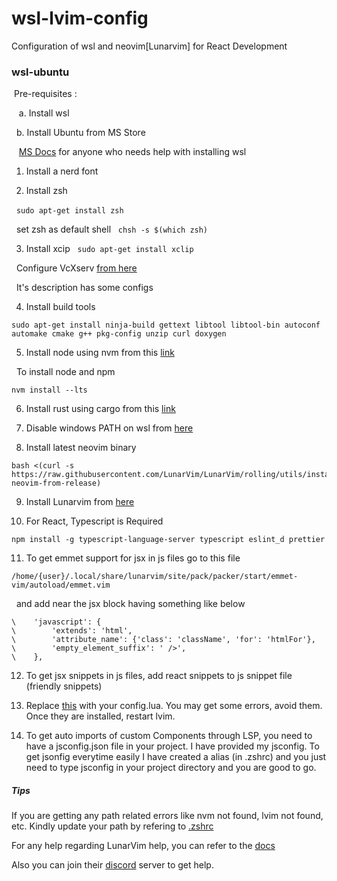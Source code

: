 # wsl-lvim-config
Configuration of wsl and neovim[Lunarvim] for React Development

### wsl-ubuntu
&nbsp;Pre-requisites : 

&nbsp;&nbsp; a. Install wsl

&nbsp;&nbsp;b. Install Ubuntu from MS Store

&nbsp;&nbsp; [MS Docs](https://docs.microsoft.com/en-us/windows/wsl/install) for anyone who needs help with installing wsl

1. Install a nerd font

2. Install zsh

&nbsp;&nbsp;```sudo apt-get install zsh ```

&nbsp;&nbsp;set zsh as default shell  &nbsp; ```chsh -s $(which zsh)```

3. Install xcip &nbsp; ``` sudo apt-get install xclip ```

&nbsp;&nbsp;Configure VcXserv [from here](https://www.youtube.com/watch?v=_MgrjgQqDcE&t=1s)

&nbsp;&nbsp;It's description has some configs

4. Install build tools

```
sudo apt-get install ninja-build gettext libtool libtool-bin autoconf automake cmake g++ pkg-config unzip curl doxygen
```

5. Install node using nvm from this [link](https://github.com/nvm-sh/nvm#installing-and-updating)

&nbsp;&nbsp;To install node and npm 

```
nvm install --lts
```

6. Install rust using cargo from this [link](https://doc.rust-lang.org/cargo/getting-started/installation.html)

7. Disable windows PATH on wsl from [here](https://stackoverflow.com/questions/51336147/how-to-remove-the-win10s-path-from-wsl)

8. Install latest neovim binary 

```
bash <(curl -s https://raw.githubusercontent.com/LunarVim/LunarVim/rolling/utils/installer/install-neovim-from-release)
```

9. Install Lunarvim from [here](https://www.lunarvim.org/01-installing.html#prerequisites)

10. For React, Typescript is Required 

```npm install -g typescript-language-server typescript eslint_d prettier```

11. To get emmet support for jsx in js files go to this file

``` /home/{user}/.local/share/lunarvim/site/pack/packer/start/emmet-vim/autoload/emmet.vim ```

&nbsp;&nbsp;and add near the jsx block having something like below

```
\    'javascript': {
\        'extends': 'html',
\        'attribute_name': {'class': 'className', 'for': 'htmlFor'},
\        'empty_element_suffix': ' />',
\    },
```

12. To get jsx snippets in js files, add react snippets to js snippet file (friendly snippets)

13. Replace [this](config.lua) with your config.lua. You may get some errors, avoid them. Once they are installed, restart lvim.

14. To get auto imports of custom Components through LSP, you need to have a jsconfig.json file in your project. I have provided my jsconfig. To get jsonfig everytime easily I have created a alias (in .zshrc) and you just need to type jsconfig in your project directory and you are good to go.

##### Tips 
If you are getting any path related errors like nvm not found, lvim not found, etc. Kindly update your path by refering to [.zshrc](.zshrc)

For any help regarding LunarVim help, you can refer to the [docs](https://www.lunarvim.org/01-installing.html#prerequisites)

Also you can join their [discord](https://discord.com/invite/Xb9B4Ny) server to get help.



